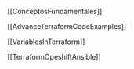 
[[ConceptosFundamentales]]

[[AdvanceTerraformCodeExamples]]

[[VariablesInTerraform]]

[[TerraformOpeshiftAnsible]]

